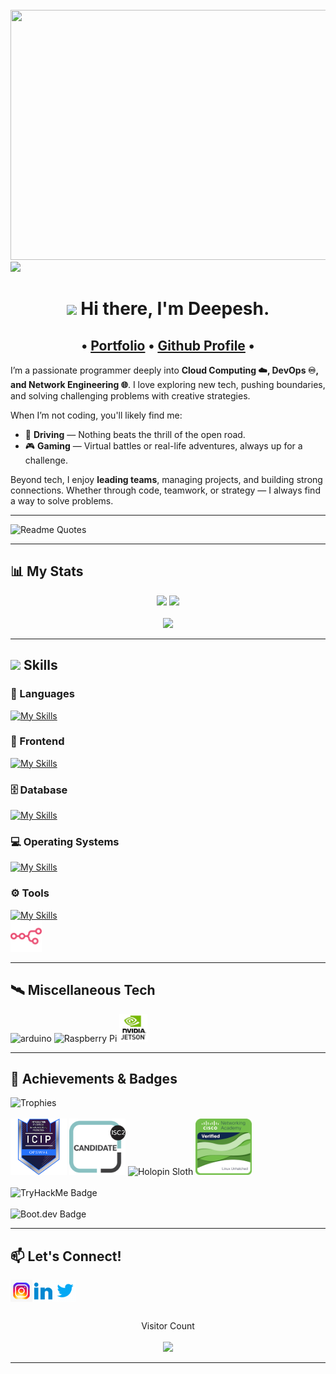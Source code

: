 <br>
<img src="https://media0.giphy.com/media/v1.Y2lkPTc5MGI3NjExZ3AxYnMycnV1aGQ4dW9ieDdqMjV3c2x6eW9sdjZrcnA3azh5dGQyayZlcD12MV9pbnRlcm5hbF9naWZfYnlfaWQmY3Q9Zw/xUPGGDNsLvqsBOhuU0/giphy.gif" width="800" height="400"/>
<img src="https://user-images.githubusercontent.com/74038190/212284100-561aa473-3905-4a80-b561-0d28506553ee.gif"/>


  <h1 align="center">
   <img src="https://user-images.githubusercontent.com/74038190/214644152-52f47eb3-5e31-4f47-8758-05c9468d5596.gif" width="40"/> Hi there, I'm Deepesh.
  </h1>

  <h2 align="center">
    • <a href="https://deepesh-patil.vercel.app/">Portfolio</a> •
    <a href="https://deepesh611.vercel.app/">Github Profile</a> •
  </h2>


I’m a passionate programmer deeply into **Cloud Computing ☁️, DevOps ♾️, and Network Engineering 🌐**. I love exploring new tech, pushing boundaries, and solving challenging problems with creative strategies.

When I’m not coding, you'll likely find me:
- 🚗 **Driving** — Nothing beats the thrill of the open road.
- 🎮 **Gaming** — Virtual battles or real-life adventures, always up for a challenge.

Beyond tech, I enjoy **leading teams**, managing projects, and building strong connections. Whether through code, teamwork, or strategy — I always find a way to solve problems.

---

![Readme Quotes](https://quotes-github-readme.vercel.app/api?type=horizontal&theme=dark)

---

## 📊 My Stats
<div align="center">
  <img src="https://github-readme-stats.vercel.app/api?username=deepesh611&theme=highcontrast&show_icons=true&count_private=true&include_all_commits=true" width="400"/>
  <img src="https://github-readme-stats.vercel.app/api/top-langs/?username=deepesh611&hide=css,scss,jupyter%20notebook&langs_count=6&theme=highcontrast&layout=compact" width="300"/>
  <br><br>
  <img src="https://github-readme-activity-graph.vercel.app/graph?username=deepesh611&theme=react-dark"/>
</div>


---

<h2>
  <img src="https://user-images.githubusercontent.com/74038190/212284087-bbe7e430-757e-4901-90bf-4cd2ce3e1852.gif" width="25"/>  Skills
</h2>

### 💬 Languages
[![My Skills](https://skillicons.dev/icons?i=py,java,go,js,cpp,bash)](https://skillicons.dev)

### 🎨 Frontend
[![My Skills](https://skillicons.dev/icons?i=html,css,react,nextjs,tailwind)](https://skillicons.dev)

### 🗄️ Database
[![My Skills](https://skillicons.dev/icons?i=mysql,mongodb)](https://skillicons.dev)

### 💻 Operating Systems
[![My Skills](https://skillicons.dev/icons?i=windows,redhat,arch,ubuntu)](https://skillicons.dev)

### ⚙️ Tools
[![My Skills](https://skillicons.dev/icons?i=docker,git,pycharm,neovim,aws,arduino,ansible,github,nodejs,obsidian,azure,ros&perline=6)](https://skillicons.dev)
<br>
<img src="assets/svg/n8n.svg" width=50>


---

## 🛰️ Miscellaneous Tech

<div>
  <img src="https://github.com/marwin1991/profile-technology-icons/assets/136815194/a57a85ba-e2dd-4036-85b6-7e1532391627" alt="arduino" width="45"/>
  <img src="https://github.com/user-attachments/assets/63d6cb39-63c6-44fc-bbb1-2adcb8458a32" alt="Raspberry Pi" width="45"/>
  <img src="./assets/Jetson.png" alt="Jetson" width="45"/>
</div>

---

## 🏅 Achievements & Badges

<div>
  <img src="https://github-profile-trophy.vercel.app/?username=deepesh611&theme=darkhub&column=9" alt="Trophies"/>
  <br><br>
  <img src="./assets/opswat-introduction-to-critical-infrastructure-protection-icip.png" width="90" alt="ICIP Badge"/> 
  <img src="./assets/isc2-candidate.png" width="90" alt="ISC2 Candidate"/>
  <img src="https://assets.holopin.io/hf2024levels/level1-sloth-hello-coffee-0-0-0.webp" width="90" alt="Holopin Sloth"/>
  <img src="./assets/linux-unhatched.png" width="90" alt="Linux Unhatched"/>
  <br><br>
  <img src="https://tryhackme-badges.s3.amazonaws.com/deepesh611.png" alt="TryHackMe Badge"/>
  <br><br>
  <img src="https://api.boot.dev/v1/users/public/3cc33ecc-0bb6-4118-a6a6-b5e4adb2ca8c/thumbnail" width="500" alt="Boot.dev Badge"/>
</div>

---

## 📫 Let's Connect!

[<img align="left" alt="Instagram" width="35px" src="./assets/instagram.gif" />][instagram]
[<img align="left" alt="LinkedIn" width="35px" src="./assets/linkedin.gif" />][linkedin]
[<img align="left" alt="Twitter" width="35px" src="./assets/twitter.gif" />][twitter]

<br><br><br>

<p align="center"> 
  Visitor Count<br><br>
  <img src="https://profile-counter.glitch.me/deepesh611/count.svg" />
</p>

---

[instagram]: https://www.instagram.com/_deepesh_v.p/?next=%2F
[linkedin]: https://www.linkedin.com/in/deepesh-patil-103a87258/
[twitter]: https://twitter.com/DeepeshPat65731
